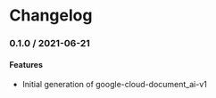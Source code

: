 # Changelog

### 0.1.0 / 2021-06-21

#### Features

* Initial generation of google-cloud-document_ai-v1
